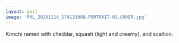 ```yaml
---
layout: post
image: 'PXL_20201114_174131988.PORTRAIT-01.COVER.jpg'
---
```


Kimchi ramen with cheddar, squash (light and creamy), and scallion. 


